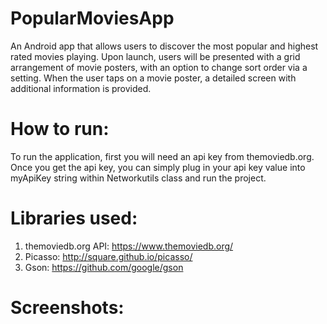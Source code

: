 # PopularMoviesApp
An Android app that allows users to discover the most popular and highest rated movies playing. Upon launch, users will be presented with a grid
arrangement of movie posters, with an option to change sort order via a setting. When the user taps on a movie poster, a detailed screen with
additional information is provided.

# How to run:
To run the application, first you will need an api key from themoviedb.org. Once you get the api key, you can simply plug in your api key 
value into myApiKey string within Networkutils class and run the project. 

# Libraries used:
1) themoviedb.org API: https://www.themoviedb.org/
2) Picasso: http://square.github.io/picasso/
3) Gson: https://github.com/google/gson

# Screenshots:






